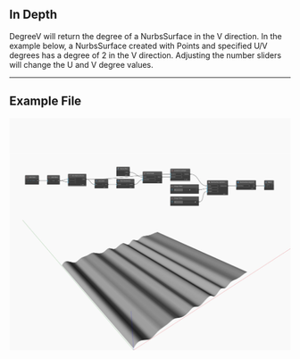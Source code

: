 ## In Depth
DegreeV will return the degree of a NurbsSurface in the V direction. In the example below, a NurbsSurface created with Points and specified U/V degrees has a degree of 2 in the V direction. Adjusting the number sliders will change the U and V degree values.
___
## Example File

![DegreeV](./Autodesk.DesignScript.Geometry.NurbsSurface.DegreeV_img.jpg)

